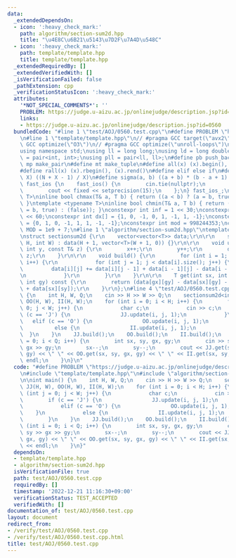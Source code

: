 ```yaml
---
data:
  _extendedDependsOn:
  - icon: ':heavy_check_mark:'
    path: algorithm/section-sum2d.hpp
    title: "\u4E8C\u6B21\u5143\u7D2F\u7A4D\u548C"
  - icon: ':heavy_check_mark:'
    path: template/template.hpp
    title: template/template.hpp
  _extendedRequiredBy: []
  _extendedVerifiedWith: []
  _isVerificationFailed: false
  _pathExtension: cpp
  _verificationStatusIcon: ':heavy_check_mark:'
  attributes:
    '*NOT_SPECIAL_COMMENTS*': ''
    PROBLEM: https://judge.u-aizu.ac.jp/onlinejudge/description.jsp?id=0560
    links:
    - https://judge.u-aizu.ac.jp/onlinejudge/description.jsp?id=0560
  bundledCode: "#line 1 \"test/AOJ/0560.test.cpp\"\n#define PROBLEM \"https://judge.u-aizu.ac.jp/onlinejudge/description.jsp?id=0560\"\
    \n#line 1 \"template/template.hpp\"\n// #pragma GCC target(\"avx2\")\n// #pragma\
    \ GCC optimize(\"O3\")\n// #pragma GCC optimize(\"unroll-loops\")\n#include <bits/stdc++.h>\n\
    using namespace std;\nusing ll = long long;\nusing ld = long double;\nusing pii\
    \ = pair<int, int>;\nusing pll = pair<ll, ll>;\n#define pb push_back\n#define\
    \ mp make_pair\n#define mt make_tuple\n#define all(x) (x).begin(), (x).end()\n\
    #define rall(x) (x).rbegin(), (x).rend()\n#define elif else if\n#define updiv(N,\
    \ X) ((N + X - 1) / X)\n#define sigma(a, b) ((a + b) * (b - a + 1) / 2)\nstruct\
    \ fast_ios {\n    fast_ios() {\n        cin.tie(nullptr);\n        ios::sync_with_stdio(false);\n\
    \        cout << fixed << setprecision(15);\n    };\n} fast_ios_;\ntemplate <typename\
    \ T>\ninline bool chmax(T& a, T b) { return ((a < b) ? (a = b, true) : (false));\
    \ }\ntemplate <typename T>\ninline bool chmin(T& a, T b) { return ((a > b) ? (a\
    \ = b, true) : (false)); }\nconstexpr int inf = 1 << 30;\nconstexpr ll INF = 1LL\
    \ << 60;\nconstexpr int dx[] = {1, 0, -1, 0, 1, -1, 1, -1};\nconstexpr int dy[]\
    \ = {0, 1, 0, -1, 1, 1, -1, -1};\nconstexpr int mod = 998244353;\nconstexpr int\
    \ MOD = 1e9 + 7;\n#line 1 \"algorithm/section-sum2d.hpp\"\ntemplate <class T>\r\
    \nstruct sectionsum2d {\r\n    vector<vector<T>> data;\r\n\r\n    sectionsum2d(int\
    \ H, int W) : data(H + 1, vector<T>(W + 1, 0)) {}\r\n\r\n    void update(int x,\
    \ int y, const T& z) {\r\n        x++;\r\n        y++;\r\n        data[x][y] =\
    \ z;\r\n    }\r\n\r\n    void build() {\r\n        for (int i = 1; i < data.size();\
    \ i++) {\r\n            for (int j = 1; j < data[i].size(); j++) {\r\n       \
    \         data[i][j] += data[i][j - 1] + data[i - 1][j] - data[i - 1][j - 1];\r\
    \n            }\r\n        }\r\n    }\r\n\r\n    T get(int sx, int sy, int gx,\
    \ int gy) const {\r\n        return (data[gx][gy] - data[sx][gy] - data[gx][sy]\
    \ + data[sx][sy]);\r\n    }\r\n};\n#line 4 \"test/AOJ/0560.test.cpp\"\n\nint main()\
    \ {\n    int H, W, Q;\n    cin >> H >> W >> Q;\n    sectionsum2d<int> JJ(H, W),\
    \ OO(H, W), II(H, W);\n    for (int i = 0; i < H; i++) {\n        for (int j =\
    \ 0; j < W; j++) {\n            char c;\n            cin >> c;\n            if\
    \ (c == 'J') {\n                JJ.update(i, j, 1);\n            }\n         \
    \   elif (c == 'O') {\n                OO.update(i, j, 1);\n            }\n  \
    \          else {\n                II.update(i, j, 1);\n            }\n      \
    \  }\n    }\n    JJ.build();\n    OO.build();\n    II.build();\n    for (int i\
    \ = 0; i < Q; i++) {\n        int sx, sy, gx, gy;\n        cin >> sx >> sy >>\
    \ gx >> gy;\n        sx--;\n        sy--;\n        cout << JJ.get(sx, sy, gx,\
    \ gy) << \" \" << OO.get(sx, sy, gx, gy) << \" \" << II.get(sx, sy, gx, gy) <<\
    \ endl;\n    }\n}\n"
  code: "#define PROBLEM \"https://judge.u-aizu.ac.jp/onlinejudge/description.jsp?id=0560\"\
    \n#include \"template/template.hpp\"\n#include \"algorithm/section-sum2d.hpp\"\
    \n\nint main() {\n    int H, W, Q;\n    cin >> H >> W >> Q;\n    sectionsum2d<int>\
    \ JJ(H, W), OO(H, W), II(H, W);\n    for (int i = 0; i < H; i++) {\n        for\
    \ (int j = 0; j < W; j++) {\n            char c;\n            cin >> c;\n    \
    \        if (c == 'J') {\n                JJ.update(i, j, 1);\n            }\n\
    \            elif (c == 'O') {\n                OO.update(i, j, 1);\n        \
    \    }\n            else {\n                II.update(i, j, 1);\n            }\n\
    \        }\n    }\n    JJ.build();\n    OO.build();\n    II.build();\n    for\
    \ (int i = 0; i < Q; i++) {\n        int sx, sy, gx, gy;\n        cin >> sx >>\
    \ sy >> gx >> gy;\n        sx--;\n        sy--;\n        cout << JJ.get(sx, sy,\
    \ gx, gy) << \" \" << OO.get(sx, sy, gx, gy) << \" \" << II.get(sx, sy, gx, gy)\
    \ << endl;\n    }\n}"
  dependsOn:
  - template/template.hpp
  - algorithm/section-sum2d.hpp
  isVerificationFile: true
  path: test/AOJ/0560.test.cpp
  requiredBy: []
  timestamp: '2022-12-21 11:16:30+09:00'
  verificationStatus: TEST_ACCEPTED
  verifiedWith: []
documentation_of: test/AOJ/0560.test.cpp
layout: document
redirect_from:
- /verify/test/AOJ/0560.test.cpp
- /verify/test/AOJ/0560.test.cpp.html
title: test/AOJ/0560.test.cpp
---
```

